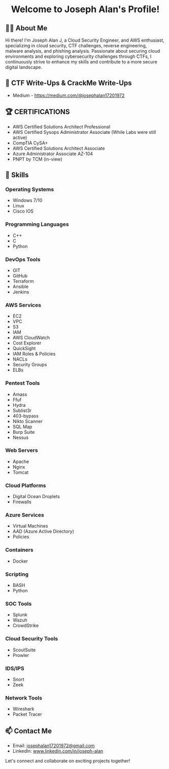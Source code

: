 <div align="center">
  <h1>Welcome to Joseph Alan's Profile!</h1>
</div>

## 🧑‍💻 About Me
Hi there! I'm Joseph Alan J, a Cloud Security Engineer, and AWS enthusiast, specializing in cloud security, CTF challenges, reverse engineering, malware analysis, and phishing analysis. Passionate about securing cloud environments and exploring cybersecurity challenges through CTFs, I continuously strive to enhance my skills and contribute to a more secure digital landscape.

## 🌟 CTF Write-Ups & CrackMe Write-Ups
- Medium - https://medium.com/@josephalan17201972

## 🏆 CERTIFICATIONS

- AWS Certified Solutions Architect Professional
- AWS Certified Sysops Administrator Associate (While Labs were still active)
- CompTIA CySA+
- AWS Certified Solutions Architect Associate
- Azure Administrator Associate AZ-104
- PNPT by TCM (in-view)

## 🚀 Skills

### Operating Systems
- Windows 7/10
- Linux
- Cisco IOS

### Programming Languages
- C++
- C
- Python

### DevOps Tools
- GIT
- GitHub
- Terraform
- Ansible
- Jenkins

### AWS Services
- EC2
- VPC
- S3
- IAM
- AWS CloudWatch
- Cost Explorer
- QuickSight
- IAM Roles & Policies
- NACLs
- Security Groups
- ELBs

### Pentest Tools
- Amass
- Ffuf
- Hydra
- Sublist3r
- 403-bypass
- Nikto Scanner
- SQL Map
- Burp Suite
- Nessus

### Web Servers
- Apache
- Nginx
- Tomcat

### Cloud Platforms
- Digital Ocean Droplets
- Firewalls

### Azure Services
- Virtual Machines
- AAD (Azure Active Directory)
- Policies

### Containers
- Docker

### Scripting
- BASH
- Python

### SOC Tools
- Splunk
- Wazuh
- CrowdStrike

### Cloud Security Tools
- ScoutSuite
- Prowler

### IDS/IPS
- Snort
- Zeek

### Network Tools
- Wireshark
- Packet Tracer

## 📫 Contact Me
- Email: josephalan17201972@gmail.com
- LinkedIn: www.linkedin.com/in/joseph-alan
  
Let's connect and collaborate on exciting projects together!
